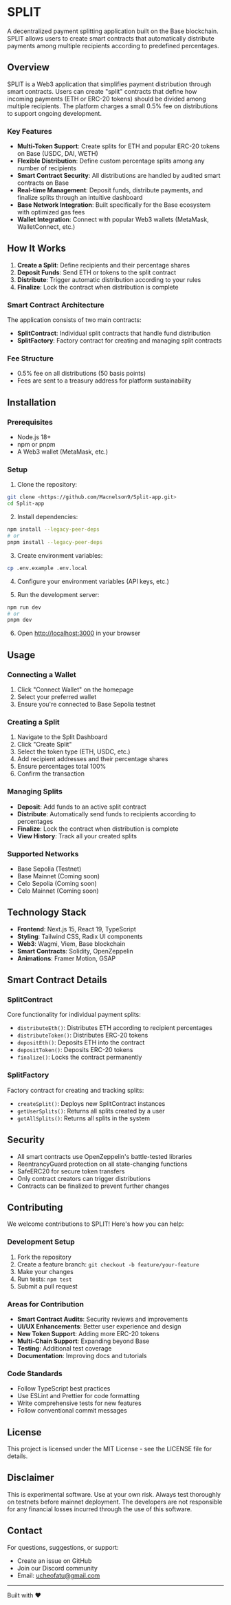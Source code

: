 # SPLIT

A decentralized payment splitting application built on the Base blockchain. SPLIT allows users to create smart contracts that automatically distribute payments among multiple recipients according to predefined percentages.

## Overview

SPLIT is a Web3 application that simplifies payment distribution through smart contracts. Users can create "split" contracts that define how incoming payments (ETH or ERC-20 tokens) should be divided among multiple recipients. The platform charges a small 0.5% fee on distributions to support ongoing development.

### Key Features

- **Multi-Token Support**: Create splits for ETH and popular ERC-20 tokens on Base (USDC, DAI, WETH)
- **Flexible Distribution**: Define custom percentage splits among any number of recipients
- **Smart Contract Security**: All distributions are handled by audited smart contracts on Base
- **Real-time Management**: Deposit funds, distribute payments, and finalize splits through an intuitive dashboard
- **Base Network Integration**: Built specifically for the Base ecosystem with optimized gas fees
- **Wallet Integration**: Connect with popular Web3 wallets (MetaMask, WalletConnect, etc.)

## How It Works

1. **Create a Split**: Define recipients and their percentage shares
2. **Deposit Funds**: Send ETH or tokens to the split contract
3. **Distribute**: Trigger automatic distribution according to your rules
4. **Finalize**: Lock the contract when distribution is complete

### Smart Contract Architecture

The application consists of two main contracts:

- **SplitContract**: Individual split contracts that handle fund distribution
- **SplitFactory**: Factory contract for creating and managing split contracts

### Fee Structure

- 0.5% fee on all distributions (50 basis points)
- Fees are sent to a treasury address for platform sustainability

## Installation

### Prerequisites

- Node.js 18+
- npm or pnpm
- A Web3 wallet (MetaMask, etc.)

### Setup

1. Clone the repository:

```bash
git clone <https://github.com/Macnelson9/Split-app.git>
cd Split-app
```

2. Install dependencies:

```bash
npm install --legacy-peer-deps
# or
pnpm install --legacy-peer-deps
```

3. Create environment variables:

```bash
cp .env.example .env.local
```

4. Configure your environment variables (API keys, etc.)

5. Run the development server:

```bash
npm run dev
# or
pnpm dev
```

6. Open [http://localhost:3000](http://localhost:3000) in your browser

## Usage

### Connecting a Wallet

1. Click "Connect Wallet" on the homepage
2. Select your preferred wallet
3. Ensure you're connected to Base Sepolia testnet

### Creating a Split

1. Navigate to the Split Dashboard
2. Click "Create Split"
3. Select the token type (ETH, USDC, etc.)
4. Add recipient addresses and their percentage shares
5. Ensure percentages total 100%
6. Confirm the transaction

### Managing Splits

- **Deposit**: Add funds to an active split contract
- **Distribute**: Automatically send funds to recipients according to percentages
- **Finalize**: Lock the contract when distribution is complete
- **View History**: Track all your created splits

### Supported Networks

- Base Sepolia (Testnet)
- Base Mainnet (Coming soon)
- Celo Sepolia (Coming soon)
- Celo Mainnet (Coming soon)

## Technology Stack

- **Frontend**: Next.js 15, React 19, TypeScript
- **Styling**: Tailwind CSS, Radix UI components
- **Web3**: Wagmi, Viem, Base blockchain
- **Smart Contracts**: Solidity, OpenZeppelin
- **Animations**: Framer Motion, GSAP

## Smart Contract Details

### SplitContract

Core functionality for individual payment splits:

- `distributeEth()`: Distributes ETH according to recipient percentages
- `distributeToken()`: Distributes ERC-20 tokens
- `depositEth()`: Deposits ETH into the contract
- `depositToken()`: Deposits ERC-20 tokens
- `finalize()`: Locks the contract permanently

### SplitFactory

Factory contract for creating and tracking splits:

- `createSplit()`: Deploys new SplitContract instances
- `getUserSplits()`: Returns all splits created by a user
- `getAllSplits()`: Returns all splits in the system

## Security

- All smart contracts use OpenZeppelin's battle-tested libraries
- ReentrancyGuard protection on all state-changing functions
- SafeERC20 for secure token transfers
- Only contract creators can trigger distributions
- Contracts can be finalized to prevent further changes

## Contributing

We welcome contributions to SPLIT! Here's how you can help:

### Development Setup

1. Fork the repository
2. Create a feature branch: `git checkout -b feature/your-feature`
3. Make your changes
4. Run tests: `npm test`
5. Submit a pull request

### Areas for Contribution

- **Smart Contract Audits**: Security reviews and improvements
- **UI/UX Enhancements**: Better user experience and design
- **New Token Support**: Adding more ERC-20 tokens
- **Multi-Chain Support**: Expanding beyond Base
- **Testing**: Additional test coverage
- **Documentation**: Improving docs and tutorials

### Code Standards

- Follow TypeScript best practices
- Use ESLint and Prettier for code formatting
- Write comprehensive tests for new features
- Follow conventional commit messages

## License

This project is licensed under the MIT License - see the LICENSE file for details.

## Disclaimer

This is experimental software. Use at your own risk. Always test thoroughly on testnets before mainnet deployment. The developers are not responsible for any financial losses incurred through the use of this software.

## Contact

For questions, suggestions, or support:

- Create an issue on GitHub
- Join our Discord community
- Email: ucheofatu@gmail.com

---

Built with ❤️

